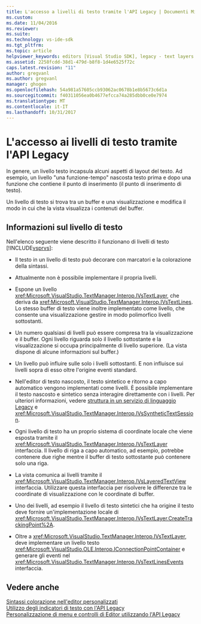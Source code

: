```yaml
---
title: L'accesso a livelli di testo tramite l'API Legacy | Documenti Microsoft
ms.custom: 
ms.date: 11/04/2016
ms.reviewer: 
ms.suite: 
ms.technology: vs-ide-sdk
ms.tgt_pltfrm: 
ms.topic: article
helpviewer_keywords: editors [Visual Studio SDK], legacy - text layers
ms.assetid: 2258fcdd-38d1-479d-b8f8-1d4e6525f72c
caps.latest.revision: "11"
author: gregvanl
ms.author: gregvanl
manager: ghogen
ms.openlocfilehash: 54a981a57605ccb93062ac0678b1e8b5673c6d1a
ms.sourcegitcommit: f40311056ea0b4677efcca74a285dbb0ce0e7974
ms.translationtype: MT
ms.contentlocale: it-IT
ms.lasthandoff: 10/31/2017
---
```

# <a name="accessing-text-layers-by-using-the-legacy-api"></a>L'accesso ai livelli di testo tramite l'API Legacy
In genere, un livello testo incapsula alcuni aspetti di layout del testo. Ad esempio, un livello "una funzione-tempo" nascosta testo prima e dopo una funzione che contiene il punto di inserimento (il punto di inserimento di testo).  
  
 Un livello di testo si trova tra un buffer e una visualizzazione e modifica il modo in cui che la vista visualizza i contenuti del buffer.  
  
## <a name="text-layer-information"></a>Informazioni sul livello di testo  
 Nell'elenco seguente viene descritto il funzionano di livelli di testo [!INCLUDE[vsprvs](../code-quality/includes/vsprvs_md.md)]:  
  
-   Il testo in un livello di testo può decorare con marcatori e la colorazione della sintassi.  
  
-   Attualmente non è possibile implementare il propria livelli.  
  
-   Espone un livello <xref:Microsoft.VisualStudio.TextManager.Interop.IVsTextLayer>, che deriva da <xref:Microsoft.VisualStudio.TextManager.Interop.IVsTextLines>. Lo stesso buffer di testo viene inoltre implementato come livello, che consente una visualizzazione gestire in modo polimorfico livelli sottostanti.  
  
-   Un numero qualsiasi di livelli può essere compresa tra la visualizzazione e il buffer. Ogni livello riguarda solo il livello sottostante e la visualizzazione si occupa principalmente di livello superiore. (La vista dispone di alcune informazioni sul buffer.)  
  
-   Un livello può influire sulle solo i livelli sottostanti. E non influisce sui livelli sopra di esso oltre l'origine eventi standard.  
  
-   Nell'editor di testo nascosto, il testo sintetico e ritorno a capo automatico vengono implementati come livelli. È possibile implementare il testo nascosto e sintetico senza interagire direttamente con i livelli. Per ulteriori informazioni, vedere [struttura in un servizio di linguaggio Legacy](../extensibility/internals/outlining-in-a-legacy-language-service.md) e <xref:Microsoft.VisualStudio.TextManager.Interop.IVsSyntheticTextSession>.  
  
-   Ogni livello di testo ha un proprio sistema di coordinate locale che viene esposta tramite il <xref:Microsoft.VisualStudio.TextManager.Interop.IVsTextLayer> interfaccia. Il livello di riga a capo automatico, ad esempio, potrebbe contenere due righe mentre il buffer di testo sottostante può contenere solo una riga.  
  
-   La vista comunica ai livelli tramite il <xref:Microsoft.VisualStudio.TextManager.Interop.IVsLayeredTextView> interfaccia. Utilizzare questa interfaccia per risolvere le differenze tra le coordinate di visualizzazione con le coordinate di buffer.  
  
-   Uno dei livelli, ad esempio il livello di testo sintetici che ha origine il testo deve fornire un'implementazione locale di <xref:Microsoft.VisualStudio.TextManager.Interop.IVsTextLayer.CreateTrackingPoint%2A>.  
  
-   Oltre a <xref:Microsoft.VisualStudio.TextManager.Interop.IVsTextLayer>, deve implementare un livello testo <xref:Microsoft.VisualStudio.OLE.Interop.IConnectionPointContainer> e generare gli eventi nel <xref:Microsoft.VisualStudio.TextManager.Interop.IVsTextLinesEvents> interfaccia.  
  
## <a name="see-also"></a>Vedere anche  
 [Sintassi colorazione nell'editor personalizzati](../extensibility/syntax-coloring-in-custom-editors.md)   
 [Utilizzo degli indicatori di testo con l'API Legacy](../extensibility/using-text-markers-with-the-legacy-api.md)   
 [Personalizzazione di menu e controlli di Editor utilizzando l'API Legacy](../extensibility/customizing-editor-controls-and-menus-by-using-the-legacy-api.md)